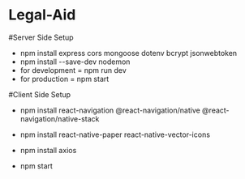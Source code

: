 # Legal-Aid

#Server Side Setup

- npm install express cors mongoose dotenv bcrypt jsonwebtoken
- npm install --save-dev nodemon
- for development = npm run dev
- for production = npm start

#Client Side Setup

- npm install react-navigation @react-navigation/native @react-navigation/native-stack
- npm install react-native-paper react-native-vector-icons
- npm install axios

- npm start

